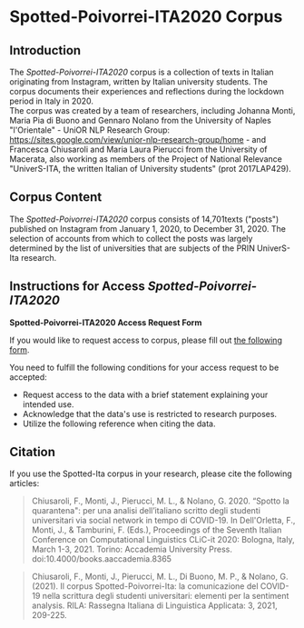# Spotted-Poivorrei-ITA2020 Corpus

## Introduction

The *Spotted-Poivorrei-ITA2020* corpus is a collection of texts in Italian originating from Instagram, written by Italian university students. The corpus documents their experiences and reflections during the lockdown period in Italy in 2020.  
The corpus was created by a team of researchers, including Johanna Monti, Maria Pia di Buono and Gennaro Nolano from the University of Naples "l'Orientale" - UniOR NLP Research Group: https://sites.google.com/view/unior-nlp-research-group/home - and Francesca Chiusaroli and Maria Laura Pierucci from the University of Macerata, also working as members of the Project of National Relevance "UniverS-ITA, the written Italian of University students" (prot 2017LAP429).


## Corpus Content

The *Spotted-Poivorrei-ITA2020* corpus consists of 14,701texts ("posts") published on Instagram from January 1, 2020, to December 31, 2020. 
The selection of accounts from which to collect the posts was largely determined by the list of universities that are subjects of the PRIN UniverS-Ita research.


## Instructions for Access *Spotted-Poivorrei-ITA2020*

**Spotted-Poivorrei-ITA2020 Access Request Form**

If you would like to request access to corpus, please fill out [the following form](https://forms.gle/mEvFmifkjbMFu1ao9).


You need to fulfill the following conditions for your access request to be accepted:

- Request access to the data with a brief statement explaining your intended use.
- Acknowledge that the data's use is restricted to research purposes.
- Utilize the following reference when citing the data.


## Citation

If you use the Spotted-Ita corpus in your research, please cite the following articles:

> Chiusaroli, F., Monti, J., Pierucci, M. L., & Nolano, G. 2020. “Spotto la quarantena": per una analisi dell’italiano scritto degli studenti universitari via social network in tempo di COVID-19. In Dell'Orletta, F., Monti, J., & Tamburini, F. (Eds.), Proceedings of the Seventh Italian Conference on Computational Linguistics CLiC-it 2020: Bologna, Italy, March 1-3, 2021. Torino: Accademia University Press. doi:10.4000/books.aaccademia.8365

> Chiusaroli, F., Monti, J., Pierucci, M. L., Di Buono, M. P., & Nolano, G. (2021). Il corpus Spotted-Poivorrei-Ita: la comunicazione del COVID-19 nella scrittura degli studenti universitari: elementi per la sentiment analysis. RILA: Rassegna Italiana di Linguistica Applicata: 3, 2021, 209-225. 
